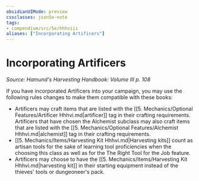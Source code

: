 ```yaml
---
obsidianUIMode: preview
cssclasses: json5e-note
tags:
- compendium/src/5e/hhhviii
aliases: ["Incorporating Artificers"]
---
```

# Incorporating Artificers
*Source: Hamund's Harvesting Handbook: Volume III p. 108* 

If you have incorporated Artificers into your campaign, you may use the following rules changes to make them compatible with these books:

- Artificers may craft items that are listed with the [[5. Mechanics/Optional Features/Artificer Hhhvi.md\|artificer]] tag in their crafting requirements. Artificers that have chosen the Alchemist subclass may also craft items that are listed with the [[5. Mechanics/Optional Features/Alchemist Hhhvi.md\|alchemist]] tag in their crafting requirements.  
- [[5. Mechanics/Items/Harvesting Kit Hhhvi.md\|Harvesting kits]] count as artisan tools for the sake of learning tool proficiencies when the choosing this class as well as for the The Right Tool for the Job feature.  
- Artificers may choose to have the [[5. Mechanics/Items/Harvesting Kit Hhhvi.md\|harvesting kit]] in their starting equipment instead of the thieves' tools or dungeoneer's pack.
